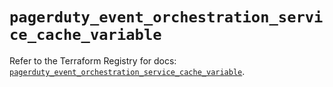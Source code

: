 # `pagerduty_event_orchestration_service_cache_variable`

Refer to the Terraform Registry for docs: [`pagerduty_event_orchestration_service_cache_variable`](https://registry.terraform.io/providers/pagerduty/pagerduty/3.15.7/docs/resources/event_orchestration_service_cache_variable).
